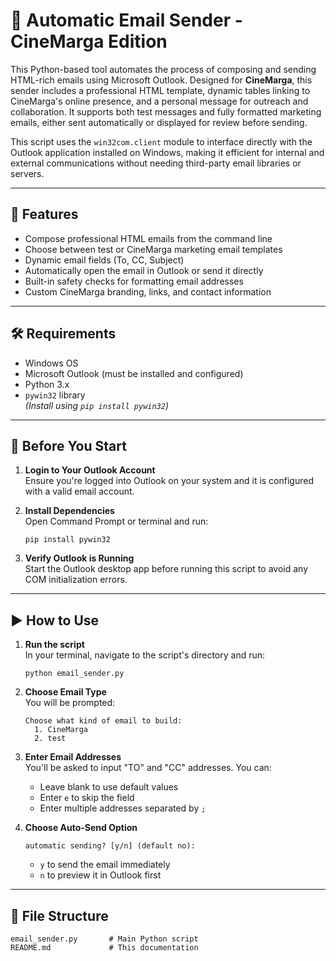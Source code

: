 # 📧 Automatic Email Sender - CineMarga Edition

This Python-based tool automates the process of composing and sending HTML-rich emails using Microsoft Outlook. Designed for **CineMarga**, this sender includes a professional HTML template, dynamic tables linking to CineMarga's online presence, and a personal message for outreach and collaboration. It supports both test messages and fully formatted marketing emails, either sent automatically or displayed for review before sending.

This script uses the `win32com.client` module to interface directly with the Outlook application installed on Windows, making it efficient for internal and external communications without needing third-party email libraries or servers.

---

## 🚀 Features

- Compose professional HTML emails from the command line
- Choose between test or CineMarga marketing email templates
- Dynamic email fields (To, CC, Subject)
- Automatically open the email in Outlook or send it directly
- Built-in safety checks for formatting email addresses
- Custom CineMarga branding, links, and contact information

---

## 🛠️ Requirements

- Windows OS
- Microsoft Outlook (must be installed and configured)
- Python 3.x
- `pywin32` library  
  *(Install using `pip install pywin32`)*

---

## 🔐 Before You Start

1. **Login to Your Outlook Account**  
   Ensure you're logged into Outlook on your system and it is configured with a valid email account.

2. **Install Dependencies**  
   Open Command Prompt or terminal and run:
   ```
   pip install pywin32
   ```

3. **Verify Outlook is Running**  
   Start the Outlook desktop app before running this script to avoid any COM initialization errors.

---

## ▶️ How to Use

1. **Run the script**  
   In your terminal, navigate to the script's directory and run:
   ```
   python email_sender.py
   ```

2. **Choose Email Type**  
   You will be prompted:
   ```
   Choose what kind of email to build:
     1. CineMarga
     2. test
   ```

3. **Enter Email Addresses**  
   You'll be asked to input "TO" and "CC" addresses. You can:
   - Leave blank to use default values
   - Enter `e` to skip the field
   - Enter multiple addresses separated by `;`

4. **Choose Auto-Send Option**  
   ```
   automatic sending? [y/n] (default no):
   ```
   - `y` to send the email immediately
   - `n` to preview it in Outlook first

---

## 📂 File Structure

```
email_sender.py       # Main Python script
README.md             # This documentation
```
